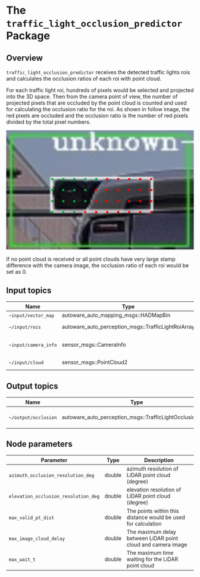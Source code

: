 # The `traffic_light_occlusion_predictor` Package

## Overview

`traffic_light_occlusion_predictor` receives the detected traffic lights rois and calculates the occlusion ratios of each roi with point cloud.

For each traffic light roi, hundreds of pixels would be selected and projected into the 3D space. Then from the camera point of view, the number of projected pixels that are occluded by the point cloud is counted and used for calculating the occlusion ratio for the roi. As shown in follow image, the red pixels are occluded and the occlusion ratio is the number of red pixels divided by the total pixel numbers.

![image](images/occlusion.png)

If no point cloud is received or all point clouds have very large stamp difference with the camera image, the occlusion ratio of each roi would be set as 0.

## Input topics

| Name                 | Type                                                | Description              |
| -------------------- | --------------------------------------------------- | ------------------------ |
| `~input/vector_map`  | autoware_auto_mapping_msgs::HADMapBin               | vector map               |
| `~/input/rois`       | autoware_auto_perception_msgs::TrafficLightRoiArray | traffic light detections |
| `~input/camera_info` | sensor_msgs::CameraInfo                             | target camera parameter  |
| `~/input/cloud`      | sensor_msgs::PointCloud2                            | LiDAR point cloud        |

## Output topics

| Name                 | Type                                                      | Description                  |
| -------------------- | --------------------------------------------------------- | ---------------------------- |
| `~/output/occlusion` | autoware_auto_perception_msgs::TrafficLightOcclusionArray | occlusion ratios of each roi |

## Node parameters

| Parameter                            | Type   | Description                                                   |
| ------------------------------------ | ------ | ------------------------------------------------------------- |
| `azimuth_occlusion_resolution_deg`   | double | azimuth resolution of LiDAR point cloud (degree)              |
| `elevation_occlusion_resolution_deg` | double | elevation resolution of LiDAR point cloud (degree)            |
| `max_valid_pt_dist`                  | double | The points within this distance would be used for calculation |
| `max_image_cloud_delay`              | double | The maximum delay between LiDAR point cloud and camera image  |
| `max_wait_t`                         | double | The maximum time waiting for the LiDAR point cloud            |
